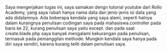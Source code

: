 Saya mengerjakan tugas ini, saya samakan dengn tutorial youtube dari Rollo Academy, yang saya rubah hanya nama data dan jenis-jenis isi data yang ada didalamnya. Ada beberapa kendala yang saya alami, seperti halnya dalam kurangnya penulisan codingan saya pada mahasiswa.controller pada baris ke 22, kurang penulisan saya yaitu except. dan pada saat create.blade.php saya banyak mengalami kekurangan pada penulisan, termasuk pada pemanggilan methode. Mungkin kendala saya hanya pada diri saya sendiri, karena kurang teliti dalam penulisan saya. 
